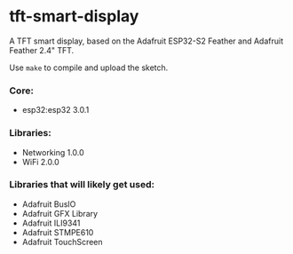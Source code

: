 # tft-smart-display

A TFT smart display, based on the Adafruit ESP32-S2 Feather and Adafruit Feather 2.4" TFT.

Use `make` to compile and upload the sketch.

### Core:

* esp32:esp32   3.0.1

### Libraries:

* Networking 1.0.0
* WiFi 2.0.0

### Libraries that will likely get used:

* Adafruit BusIO
* Adafruit GFX Library
* Adafruit ILI9341
* Adafruit STMPE610
* Adafruit TouchScreen
